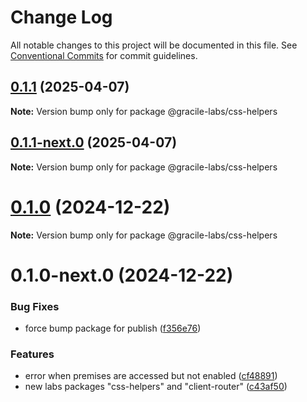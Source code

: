 # Change Log

All notable changes to this project will be documented in this file.
See [Conventional Commits](https://conventionalcommits.org) for commit guidelines.

## [0.1.1](https://github.com/gracile-web/gracile/compare/@gracile-labs/css-helpers@0.1.1-next.0...@gracile-labs/css-helpers@0.1.1) (2025-04-07)

**Note:** Version bump only for package @gracile-labs/css-helpers

## [0.1.1-next.0](https://github.com/gracile-web/gracile/compare/@gracile-labs/css-helpers@0.1.0...@gracile-labs/css-helpers@0.1.1-next.0) (2025-04-07)

**Note:** Version bump only for package @gracile-labs/css-helpers

# [0.1.0](https://github.com/gracile-web/gracile/compare/@gracile-labs/css-helpers@0.1.0-next.0...@gracile-labs/css-helpers@0.1.0) (2024-12-22)

**Note:** Version bump only for package @gracile-labs/css-helpers

# 0.1.0-next.0 (2024-12-22)

### Bug Fixes

* force bump package for publish ([f356e76](https://github.com/gracile-web/gracile/commit/f356e76f1ba145deb87694bf507e04e0b6acff26))

### Features

* error when premises are accessed but not enabled ([cf48891](https://github.com/gracile-web/gracile/commit/cf48891aa435505a4c19447526b893ca353cdcb8))
* new labs packages "css-helpers" and "client-router" ([c43af50](https://github.com/gracile-web/gracile/commit/c43af501c94529341757500f3aaaf06b172693dc))
